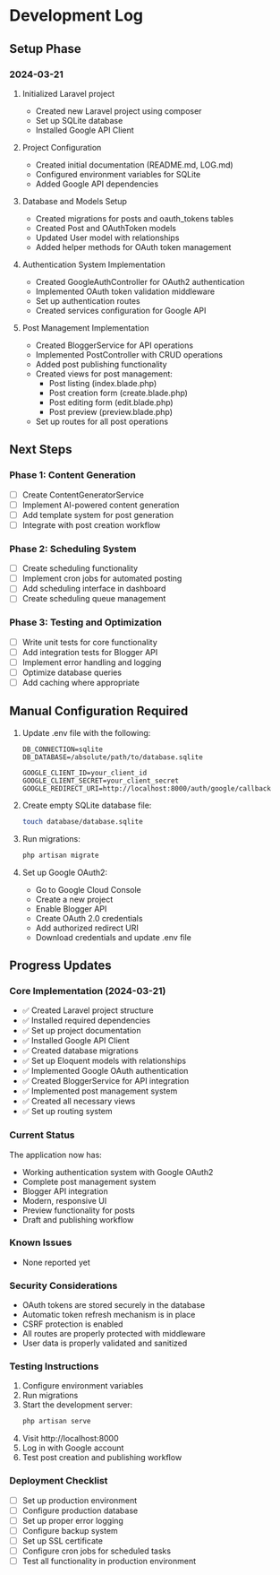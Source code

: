 # Development Log

## Setup Phase

### 2024-03-21
1. Initialized Laravel project
   - Created new Laravel project using composer
   - Set up SQLite database
   - Installed Google API Client

2. Project Configuration
   - Created initial documentation (README.md, LOG.md)
   - Configured environment variables for SQLite
   - Added Google API dependencies

3. Database and Models Setup
   - Created migrations for posts and oauth_tokens tables
   - Created Post and OAuthToken models
   - Updated User model with relationships
   - Added helper methods for OAuth token management

4. Authentication System Implementation
   - Created GoogleAuthController for OAuth2 authentication
   - Implemented OAuth token validation middleware
   - Set up authentication routes
   - Created services configuration for Google API

5. Post Management Implementation
   - Created BloggerService for API operations
   - Implemented PostController with CRUD operations
   - Added post publishing functionality
   - Created views for post management:
     - Post listing (index.blade.php)
     - Post creation form (create.blade.php)
     - Post editing form (edit.blade.php)
     - Post preview (preview.blade.php)
   - Set up routes for all post operations

## Next Steps

### Phase 1: Content Generation
- [ ] Create ContentGeneratorService
- [ ] Implement AI-powered content generation
- [ ] Add template system for post generation
- [ ] Integrate with post creation workflow

### Phase 2: Scheduling System
- [ ] Create scheduling functionality
- [ ] Implement cron jobs for automated posting
- [ ] Add scheduling interface in dashboard
- [ ] Create scheduling queue management

### Phase 3: Testing and Optimization
- [ ] Write unit tests for core functionality
- [ ] Add integration tests for Blogger API
- [ ] Implement error handling and logging
- [ ] Optimize database queries
- [ ] Add caching where appropriate

## Manual Configuration Required

1. Update .env file with the following:
   ```
   DB_CONNECTION=sqlite
   DB_DATABASE=/absolute/path/to/database.sqlite

   GOOGLE_CLIENT_ID=your_client_id
   GOOGLE_CLIENT_SECRET=your_client_secret
   GOOGLE_REDIRECT_URI=http://localhost:8000/auth/google/callback
   ```

2. Create empty SQLite database file:
   ```bash
   touch database/database.sqlite
   ```

3. Run migrations:
   ```bash
   php artisan migrate
   ```

4. Set up Google OAuth2:
   - Go to Google Cloud Console
   - Create a new project
   - Enable Blogger API
   - Create OAuth 2.0 credentials
   - Add authorized redirect URI
   - Download credentials and update .env file

## Progress Updates

### Core Implementation (2024-03-21)
- ✅ Created Laravel project structure
- ✅ Installed required dependencies
- ✅ Set up project documentation
- ✅ Installed Google API Client
- ✅ Created database migrations
- ✅ Set up Eloquent models with relationships
- ✅ Implemented Google OAuth authentication
- ✅ Created BloggerService for API integration
- ✅ Implemented post management system
- ✅ Created all necessary views
- ✅ Set up routing system

### Current Status
The application now has:
- Working authentication system with Google OAuth2
- Complete post management system
- Blogger API integration
- Modern, responsive UI
- Preview functionality for posts
- Draft and publishing workflow

### Known Issues
- None reported yet

### Security Considerations
- OAuth tokens are stored securely in the database
- Automatic token refresh mechanism is in place
- CSRF protection is enabled
- All routes are properly protected with middleware
- User data is properly validated and sanitized

### Testing Instructions
1. Configure environment variables
2. Run migrations
3. Start the development server:
   ```bash
   php artisan serve
   ```
4. Visit http://localhost:8000
5. Log in with Google account
6. Test post creation and publishing workflow

### Deployment Checklist
- [ ] Set up production environment
- [ ] Configure production database
- [ ] Set up proper error logging
- [ ] Configure backup system
- [ ] Set up SSL certificate
- [ ] Configure cron jobs for scheduled tasks
- [ ] Test all functionality in production environment
